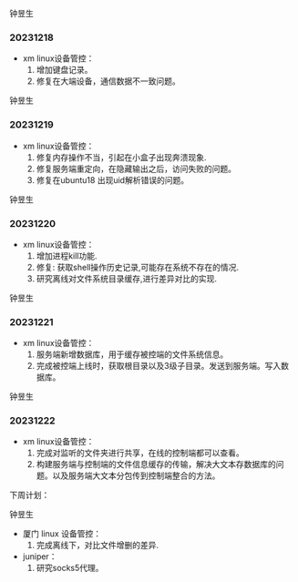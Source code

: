 钟昱生

### 20231218

* xm linux设备管控：
  1. 增加键盘记录。
  2. 修复在大端设备，通信数据不一致问题。

钟昱生

### 20231219

* xm linux设备管控：
  1. 修复内存操作不当，引起在小盒子出现奔溃现象.
  2. 修复服务端重定向，在隐藏输出之后，访问失败的问题。
  3. 修复在ubuntu18 出现uid解析错误的问题。

钟昱生

### 20231220

* xm linux设备管控：
  1. 增加进程kill功能.
  2. 修复: 获取shell操作历史记录,可能存在系统不存在的情况.
  3. 研究离线对文件系统目录缓存,进行差异对比的实现.

钟昱生

### 20231221

* xm linux设备管控：
  1. 服务端新增数据库，用于缓存被控端的文件系统信息。
  2. 完成被控端上线时，获取根目录以及3级子目录。发送到服务端。写入数据库。

钟昱生

### 20231222

* xm linux设备管控：
  1. 完成对监听的文件夹进行共享，在线的控制端都可以查看。
  2. 构建服务端与控制端的文件信息缓存的传输，解决大文本存数据库的问题。以及服务端大文本分包传到控制端整合的方法。



下周计划：

钟昱生

* 厦门 linux 设备管控：
  1. 完成离线下，对比文件增删的差异.
* juniper：
  1. 研究socks5代理。